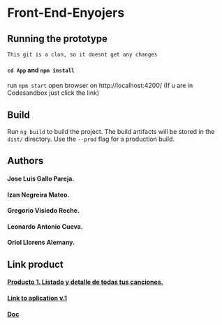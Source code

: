 # Front-End-Enyojers

## Running the prototype 

``This git is a clon, so it doesnt get any changes``
#### ``cd App`` and ``npm install``
run ``npm start``
open browser on http://localhost:4200/ (If u are in Codesandbox just click the link)

## Build
Run ``ng build`` to build the project. The build artifacts will be stored in the ``dist/`` directory. Use the ``--prod`` flag for a production build.

## Authors
#### Jose Luis Gallo Pareja.
#### Izan Negreira Mateo.
#### Gregorio Visiedo Reche.
#### Leonardo Antonio Cueva.
#### Oriol Llorens Alemany.

## Link product
#### [Producto 1. Listado y detalle de todas tus canciones.](https://github.com/Inegreira/Front-End-Enyojers-P1-/releases/tag/v1.2)
#### [Link to aplication v.1](https://github.com/Inegreira/Front-End-Enyojers-P1-/releases/tag/v1.1)
#### [Doc](https://docs.google.com/document/d/1ZljrlBdxoy6DL2fH0D4L03DLQwqD3zZ7YEfT_J5MsV0/edit?usp=sharing) 

